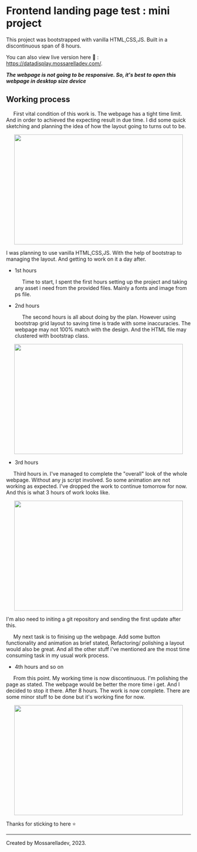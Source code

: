 
# Frontend landing page test : mini project

This project was bootstrapped with vanilla HTML,CSS,JS. Built in a discontinuous span of  8 hours.

You can also view live version here 🤙 : https://datadisplay.mossarelladev.com/.


***The webpage is not going to be responsive. So, it's best to open this webpage in desktop size device***

## Working process


   
&nbsp;&nbsp;&nbsp;&nbsp;&nbsp;First vital condition of this work is. The webpage has a tight time limit. And in order to achieved the expecting result in due time. I did some quick sketching and planning the idea of how the layout going to turns out to be. 

    



<p align="center">
  <img width="460" height="300" src="http://www.fillmurray.com/460/300">
</p>


I was planning to use vanilla HTML,CSS,JS. With the help of bootstrap to managing the layout. And getting to work on it a day after.

          
            




- 1st hours

  &nbsp;&nbsp;&nbsp;&nbsp;&nbsp;Time to start, I spent the first hours setting up the project and taking any asset i need from the provided files. Mainly a fonts and image from ps file.

- 2nd hours

  &nbsp;&nbsp;&nbsp;&nbsp;&nbsp;The second hours is all about doing by the plan. However using bootstrap grid layout to saving time is trade with some inaccuracies. The webpage may not 100% match with the design. And the HTML file may clustered with bootstrap class.

<p align="center">
  <img width="460" height="300" src="http://www.fillmurray.com/460/300">
</p>

- 3rd hours

 &nbsp;&nbsp;&nbsp;&nbsp;&nbsp;Third hours in. I've managed to complete the "overall" look of the whole webpage. Without any js script involved. So some animation are not working as expected. I've dropped the work to continue tomorrow for now. And this is what 3 hours of work looks like. 
 

<p align="center">
  <img width="460" height="300" src="http://www.fillmurray.com/460/300">
</p>

I'm also need to initing a git repository and sending the first update after this.


 &nbsp;&nbsp;&nbsp;&nbsp;&nbsp;My next task is to finising up the webpage. Add some button functionality and animation as brief stated, Refactoring/ polishing a layout would also be great. And all the other stuff i've mentioned are the most time consuming task in my usual work process. 

 - 4th hours and so on

 &nbsp;&nbsp;&nbsp;&nbsp;&nbsp;From this point. My working time is now discontinuous. I'm polishing the page as stated. The webpage would be better the more time i get. And I decided to stop it there. After 8 hours. The work is now complete. There are some minor stuff to be done but it's working fine for now.

<p align="center">
  <img width="460" height="300" src="http://www.fillmurray.com/460/300">
</p>

 Thanks for sticking to here ⭐



***
Created by Mossarelladev, 2023.


